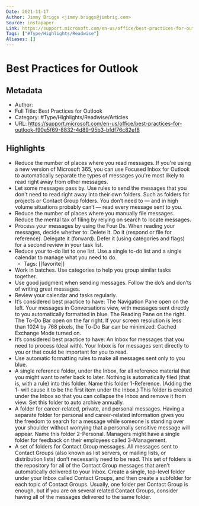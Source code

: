 ```yaml
---
Date: 2021-11-17
Author: Jimmy Briggs <jimmy.briggs@jimbrig.com>
Source: instapaper
Link: https://support.microsoft.com/en-us/office/best-practices-for-outlook-f90e5f69-8832-4d89-95b3-bfdf76c82ef8
Tags: ["#Type/Highlights/Readwise"]
Aliases: []
---
```

# Best Practices for Outlook

## Metadata
- Author: 
- Full Title: Best Practices for Outlook
- Category: #Type/Highlights/Readwise/Articles
- URL: https://support.microsoft.com/en-us/office/best-practices-for-outlook-f90e5f69-8832-4d89-95b3-bfdf76c82ef8

## Highlights
- Reduce the number of places where you read messages. If you're using a new version of Microsoft 365, you can use Focused Inbox for Outlook to automatically separate the types of messages you're most likely to read right away from other messages.
- Let some messages pass by. Use rules to send the messages that you don't need to read right away into their own folders. Such as folders for projects or Contact Group folders. You don’t need to — and in high volume situations probably can’t — read every message sent to you.
- Reduce the number of places where you manually file messages. Reduce the mental tax of filing by relying on search to locate messages.
- Process your messages by using the Four Ds. When reading your messages, decide whether to:
  Delete it.
  Do it (respond or file for reference).
  Delegate it (forward).
  Defer it (using categories and flags) for a second review in your task list.
- Reduce your to-do list to one list. Use a single to-do list and a single calendar to manage what you need to do.
    - Tags: [[favorite]] 
- Work in batches. Use categories to help you group similar tasks together.
- Use good judgment when sending messages. Follow the do’s and don’ts of writing great messages.
- Review your calendar and tasks regularly.
- It’s considered best practice to have:
  The Navigation Pane open on the left.
  Your messages in Conversations view, with messages sent directly to you automatically formatted in blue.
  The Reading Pane on the right.
  The To-Do Bar open on the far right. If your screen resolution is less than 1024 by 768 pixels, the To-Do Bar can be minimized.
  Cached Exchange Mode turned on.
- It’s considered best practice to have:
  An Inbox for messages that you need to process (deal with). Your Inbox is for messages sent directly to you or that could be important for you to read.
- Use automatic formatting rules to make all messages sent only to you blue.
- A single reference folder, under the Inbox, for all reference material that you might want to refer back to later. Nothing is automatically filed (that is, with a rule) into this folder. Name this folder 1-Reference. (Adding the 1- will cause it to be the first item under the Inbox.) This folder is created under the Inbox so that you can collapse the Inbox and remove it from view.
  Set this folder to auto archive annually.
- A folder for career-related, private, and personal messages. Having a separate folder for personal and career-related information gives you the freedom to search for a message while someone is standing over your shoulder without worrying that a personally sensitive message will appear. Name this folder 2-Personal. Managers might have a single folder for feedback on their employees called 3-Management.
- A set of folders for Contact Group messages. All messages sent to Contact Groups (also known as list servers, or mailing lists, or distribution lists) don’t necessarily need to be read. This set of folders is the repository for all of the Contact Group messages that aren’t automatically delivered to your Inbox. Create a single, top-level folder under your Inbox called Contact Groups, and then create a subfolder for each topic of Contact Groups. Usually, one folder per Contact Group is enough, but if you are on several related Contact Groups, consider having all of the messages delivered to the same folder.
